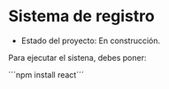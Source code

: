 <h1> Sistema de registro</h1>

- Estado del proyecto: En construcción.

Para ejecutar el sistena, debes poner:

´´´npm install react´´´
